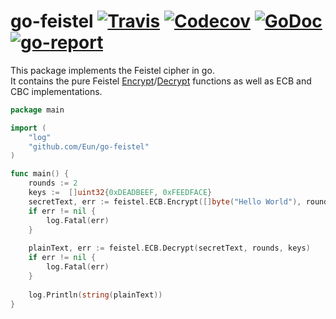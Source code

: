 # go-feistel [![Travis](https://img.shields.io/travis/Eun/go-feistel.svg)](https://travis-ci.org/Eun/go-feistel) [![Codecov](https://img.shields.io/codecov/c/github/Eun/go-feistel.svg)](https://codecov.io/gh/Eun/go-feistel) [![GoDoc](https://godoc.org/github.com/Eun/go-feistel?status.svg)](https://godoc.org/github.com/Eun/go-feistel) [![go-report](https://goreportcard.com/badge/github.com/Eun/go-feistel)](https://goreportcard.com/report/github.com/Eun/go-feistel)
This package implements the Feistel cipher in go.  
It contains the pure Feistel [Encrypt](feistel.go#L5)/[Decrypt](feistel.go#L23) functions as well as
ECB and CBC implementations. 

```go
package main

import (
	"log"
	"github.com/Eun/go-feistel"
)

func main() {
	rounds := 2
	keys :=  []uint32{0xDEADBEEF, 0xFEEDFACE}
	secretText, err := feistel.ECB.Encrypt([]byte("Hello World"), rounds, keys)
	if err != nil {
		log.Fatal(err)
	}
	
	plainText, err := feistel.ECB.Decrypt(secretText, rounds, keys)
	if err != nil {
   		log.Fatal(err)
   	}
	
	log.Println(string(plainText))
}

```
